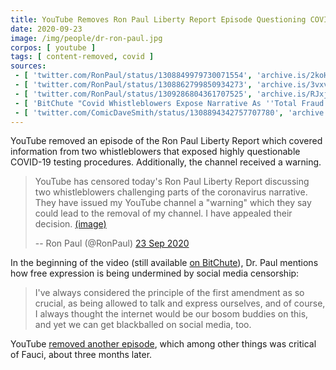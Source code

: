 ```yaml
---
title: YouTube Removes Ron Paul Liberty Report Episode Questioning COVID-19 Narrative
date: 2020-09-23
image: /img/people/dr-ron-paul.jpg
corpos: [ youtube ]
tags: [ content-removed, covid ]
sources:
 - [ 'twitter.com/RonPaul/status/1308849979730071554', 'archive.is/2koHJ' ]
 - [ 'twitter.com/RonPaul/status/1308862799850934273', 'archive.is/3vxv3' ]
 - [ 'twitter.com/RonPaul/status/1309286804361707525', 'archive.is/RJxj4' ]
 - [ 'BitChute "Covid Whistleblowers Expose Narrative As ''Total Fraud''" by Ron Paul Liberty Report (24 Sep 2020)', 'www.bitchute.com/video/7NQZK3b4Ezhe/' ]
 - [ 'twitter.com/ComicDaveSmith/status/1308894342757707780', 'archive.is/R4Nzu' ]
---
```


YouTube removed an episode of the Ron Paul Liberty Report which covered
information from two whistleblowers that exposed highly questionable COVID-19
testing procedures. Additionally, the channel received a warning.

> YouTube has censored today's Ron Paul Liberty Report discussing two
> whistleblowers challenging parts of the coronavirus narrative. They have
> issued my YouTube channel a "warning" which they say could lead to the
> removal of my channel. I have appealed their decision. [(image)](notice.jpg)
>
> -- Ron Paul (@RonPaul) [23 Sep 2020](https://archive.is/2koHJ)

In the beginning of the video (still available [on
BitChute](https://www.bitchute.com/video/7NQZK3b4Ezhe/)), Dr. Paul mentions how
free expression is being undermined by social media censorship:

> I've always considered the principle of the first amendment as so crucial, as
> being allowed to talk and express ourselves, and of course, I always thought
> the internet would be our bosom buddies on this, and yet we can get
> blackballed on social media, too.

YouTube [removed another
episode](/e/youtube-removes-another-liberty-report-for-medical-misinfo/),
which among other things was critical of Fauci, about three months later.
